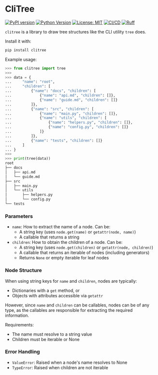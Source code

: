 # CliTree

[![PyPI version](https://badge.fury.io/py/clitree.svg)](https://badge.fury.io/py/clitree)
[![Python Version](https://img.shields.io/badge/python-3.10-blue.svg)](https://www.python.org/downloads/)
[![License: MIT](https://img.shields.io/badge/License-MIT-yellow.svg)](https://opensource.org/licenses/MIT)
[![CI/CD](https://github.com/jdevera/python-clitree/actions/workflows/ci.yml/badge.svg)](https://github.com/jdevera/python-clitree/actions/workflows/ci.yml)
[![Ruff](https://img.shields.io/badge/code%20style-ruff-000000.svg)](https://github.com/astral-sh/ruff)

`clitree` is a library to draw tree structures like the CLI utility `tree` does.

Install it with:

```bash
pip install clitree
```

Example usage:

```python
>>> from clitree import tree
>>> 
>>> data = {
...     "name": "root",
...     "children": [
...         {"name": "docs", "children": [
...             {"name": "api.md", "children": []},
...             {"name": "guide.md", "children": []}
...         ]},
...         {"name": "src", "children": [
...             {"name": "main.py", "children": []},
...             {"name": "utils", "children": [
...                 {"name": "helpers.py", "children": []},
...                 {"name": "config.py", "children": []}
...             ]}
...         ]},
...         {"name": "tests", "children": []}
...     ]
... }
>>> 
>>> print(tree(data))
root
├── docs
│   ├── api.md
│   └── guide.md
├── src
│   ├── main.py
│   └── utils
│       ├── helpers.py
│       └── config.py
└── tests

```

### Parameters

- `name`: How to extract the name of a node. Can be:
  - A string key (uses `node.get(name)` or `getattr(node, name)`)
  - A callable that returns a string
- `children`: How to obtain the children of a node. Can be:
  - A string key (uses `node.get(children)` or `getattr(node, children)`)
  - A callable that returns an iterable of nodes (including generators)
  - Returns `None` or empty iterable for leaf nodes

### Node Structure

When using string keys for `name` and `children`, nodes are typically:
- Dictionaries with a `get` method, or
- Objects with attributes accessible via `getattr`

However, since `name` and `children` can be callables, nodes can be of any type, as the callables are responsible for extracting the required information.

Requirements:
- The name must resolve to a string value
- Children must be iterable or None

### Error Handling

- `ValueError`: Raised when a node's name resolves to None
- `TypeError`: Raised when children are not iterable